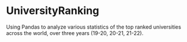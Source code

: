 # UniversityRanking
Using Pandas to analyze various statistics of the top ranked universities across the world, over three years (19-20, 20-21, 21-22).
